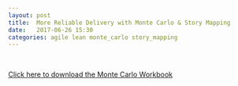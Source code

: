 ```yaml
---
layout: post
title:  More Reliable Delivery with Monte Carlo & Story Mapping
date:   2017-06-26 15:30
categories: agile lean monte_carlo story_mapping
---
```


<br>

<a href="/assets/monte_carlo_workbook.xlsx">Click here to download the Monte Carlo Workbook</a>


